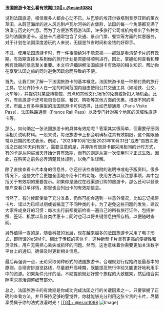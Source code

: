 **法国旅游卡怎么看有效期[[TG💪+ @esim1088](https://t.me/s/esim1088)]**

说到法国旅游，相信很多人都会心动不已。从巴黎的埃菲尔铁塔到普罗旺斯的薰衣草田，从蔚蓝海岸的迷人风光到卢瓦尔河谷的古堡群，法国的每一个角落都充满了浪漫与历史的气息。而为了方便游客畅游法国，许多旅行公司或机构推出了各种类型的法国旅游卡。这些卡片通常包含了交通、景点门票、餐饮等方面的优惠服务，对于计划在法国深度游玩的人来说，无疑是节省时间和金钱的好帮手。

不过，使用法国旅游卡时，有一件事情绝对不能忽视——那就是看清楚卡片的有效期。有效期直接关系到你的旅行计划是否能够顺利进行，因此，掌握如何查看和理解有效期的信息至关重要。本文将详细讲解法国旅游卡有效期的相关知识，帮助你在享受法国之旅的同时避免因疏忽而导致的不便。

首先，让我们来了解一下法国旅游卡的基本概念。法国旅游卡是一种预付费的旅行工具，它允许持卡人在一定的时间范围内自由使用公共交通工具（如地铁、公交、火车等），并提供对某些博物馆、景点和其他文化场所的免费或折扣入场机会。此外，有些旅游卡还可能包含住宿、餐饮、购物等其他方面的优惠。根据不同的需求，市面上有多种类型的法国旅游卡可供选择，比如巴黎通票（Paris Visite Pass）、法国铁路通票（France Rail Pass）以及专门针对某个地区的区域性旅游卡等。

那么，如何确定一张法国旅游卡的具体有效期呢？答案其实很简单，但需要仔细阅读相关说明材料。一般来说，每张旅游卡上都会明确标注其有效期限，这个期限通常以日期的形式表示。例如，“2023年10月1日至2023年10月31日”或者“自首次激活之日起30天内有效”。需要注意的是，并非所有旅游卡都采用相同的计时方式，有的卡是从购买当天开始计算有效期，而有的则是从第一次使用时才正式生效。因此，在购买之前务必弄清楚具体规则，以免产生误解。

除了直接查看卡片本身的信息外，你还应该检查随附的说明书或电子版资料。很多情况下，这些文件会更加全面地介绍卡片的功能、使用方法以及注意事项，其中包括关于有效期的重要提示。如果你是通过在线渠道订购的旅游卡，那么还可以登录账户查看订单详情，那里也会列出卡的有效期信息。

当然了，有时候即使做了充分准备，仍然可能会遇到一些意外情况，比如忘记携带卡片、误以为已经过期或者搞混了不同种类的卡。为了避免这些问题的发生，建议大家养成良好的习惯：每次出行前都提前检查一遍自己的所有旅行证件，包括护照、签证、机票以及各类优惠卡；同时也可以将关键信息拍照存档，以便随时查阅。

另外值得一提的是，随着科技的发展，现在越来越多的法国旅游卡采用了电子形式，即所谓的eSIM卡。相比于传统的实体卡，这种新型卡片具有更高的便捷性和灵活性，用户无需担心丢失或损坏的问题。然而，这也意味着你需要更加关注数字平台上的通知，确保及时更新相关信息。

最后再强调一点，无论采取何种形式的法国旅游卡，合理规划行程始终是最基本的原则。合理安排游览路线，尽量避开高峰期，既能提高旅行体验又能更好地利用手中的资源。如果条件允许的话，不妨提前规划好整个旅程的大致框架，然后结合实际需求灵活调整细节部分。

总之，法国旅游卡的有效期是你成功完成法国之行的关键因素之一。只要掌握了正确的查看方法，并且保持足够的警觉性，你就能够充分利用这张宝贵的卡片，尽情享受属于你的法式浪漫时光！[[TG💪+ @esim1088](https://t.me/s/esim1088) ![Image](https://i.postimg.cc/4NQfJmqS/Snipaste-2025-05-13-00-14-12.png)]